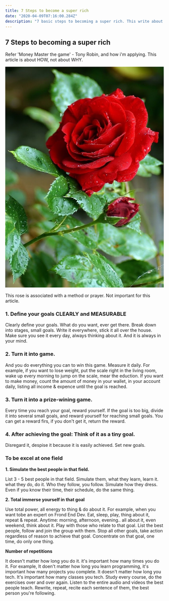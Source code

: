 ```yaml
---
title: 7 Steps to become a super rich
date: "2020-04-09T07:16:00.284Z"
description: "7 basic steps to becoming a super rich. This write about HOW, not about WHY."
---
```


## 7 Steps to becoming a super rich

Refer 'Money Master the game' - Tony Robin, and how i'm applying. This article is about HOW, not about WHY.

![Rose Flower](./rose.jpg)

This rose is associated with a method or prayer. Not important for this article.

### 1. Define your goals CLEARLY and MEASURABLE

Clearly define your goals. What do you want, ever get there. Break down into stages, small goals. Write it everywhere, stick it all over the house. Make sure you see it every day, always thinking about it. And it is always in your mind.

### 2. Turn it into game.

And you do everything you can to win this game. Measure it daily. For example, if you want to lose weight, put the scale right in the living room, wake up every morning to jump on the scale, mear the eduction. If you want to make money, count the amount of money in your wallet, in your account daily, listing all income & expence until the goal is reached.

### 3. Turn it into a prize-wining game.

Every time you reach your goal, reward yourself. If the goal is too big, divide it into several small goals, and reward yourself for reaching small goals. You can get a reward firs, if you don't get it, return the reward.

### 4. After achieving the goal: Think of it as a tiny goal.

Disregard it, despise it because it is easily achieved. Set new goals.

### To be excel at one field

**1. Simulate the best people in that field.**

List 3 - 5 best people in that field. Simulate them, what they learn, learn it. what they do, do it. Who they follow, you follow. Simulate how they dress. Even if you know their time, their schedule, do the same thing.

**2. Total immerse yourself in that goal**

Use total power, all energy to thing & do about it. For example, when you want tobe an expert on Frond End Dev. Eat, sleep, play, thing about it, repeat & repeat. Anytime: morning, afternoon, evening.. all about it, even weekend, think about it.
Play with those who relate to that goal. List the best people, follow and join the group with them.
Stop all other goals, take action regardless of reason to achieve that goal. Concentrate on that goal, one time, do only one thing.

**Number of repetitions**

It doesn't matter how long you do it. it's important how many times you do it.
For example, It doen't matter how long you learn programming, it's important how many projects you complete. It doesn't matter how long you tech. It's important how many classes you tech. Study every course, do the exercises over and over again. Listen to the entire audio and videos the best people teach. Rewrite, repeat, recite each sentence of them, the best person you're following.
